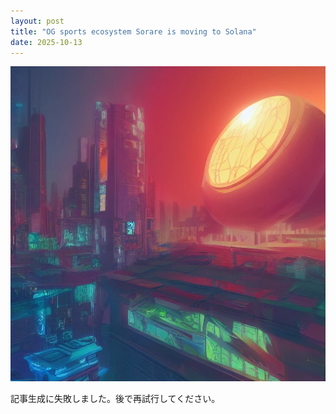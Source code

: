 ```yaml
---
layout: post
title: "OG sports ecosystem Sorare is moving to Solana"
date: 2025-10-13
---
```


![記事画像](assets/images/20251013_web3.png)

記事生成に失敗しました。後で再試行してください。

